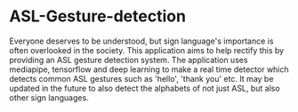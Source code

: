 # ASL-Gesture-detection
Everyone deserves to be understood, but sign language's importance is often overlooked in the society. This application aims to help rectify this by providing an ASL gesture detection system. The application uses mediapipe, tensorflow and deep learning to make a real time detector which detects common ASL gestures such as 'hello', 'thank you' etc. It may be updated in the future to also detect the alphabets of not just ASL, but also other sign languages. 
